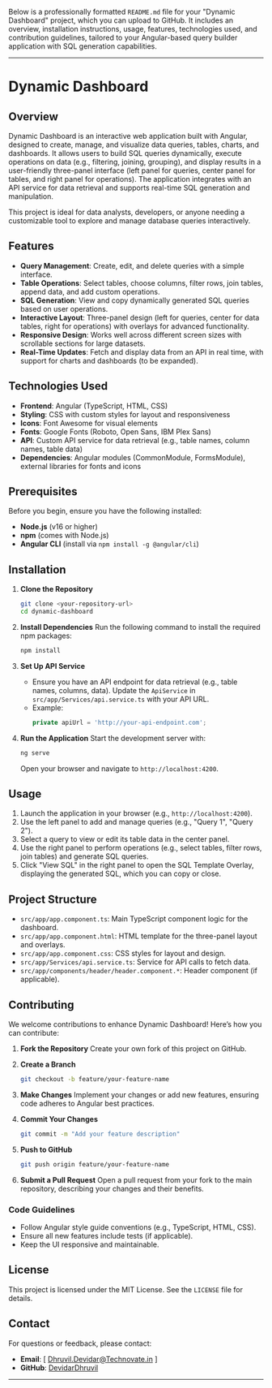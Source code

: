 Below is a professionally formatted `README.md` file for your "Dynamic Dashboard" project, which you can upload to GitHub. It includes an overview, installation instructions, usage, features, technologies used, and contribution guidelines, tailored to your Angular-based query builder application with SQL generation capabilities.

---

# Dynamic Dashboard

## Overview
Dynamic Dashboard is an interactive web application built with Angular, designed to create, manage, and visualize data queries, tables, charts, and dashboards. It allows users to build SQL queries dynamically, execute operations on data (e.g., filtering, joining, grouping), and display results in a user-friendly three-panel interface (left panel for queries, center panel for tables, and right panel for operations). The application integrates with an API service for data retrieval and supports real-time SQL generation and manipulation.

This project is ideal for data analysts, developers, or anyone needing a customizable tool to explore and manage database queries interactively.

## Features
- **Query Management**: Create, edit, and delete queries with a simple interface.
- **Table Operations**: Select tables, choose columns, filter rows, join tables, append data, and add custom operations.
- **SQL Generation**: View and copy dynamically generated SQL queries based on user operations.
- **Interactive Layout**: Three-panel design (left for queries, center for data tables, right for operations) with overlays for advanced functionality.
- **Responsive Design**: Works well across different screen sizes with scrollable sections for large datasets.
- **Real-Time Updates**: Fetch and display data from an API in real time, with support for charts and dashboards (to be expanded).

## Technologies Used
- **Frontend**: Angular (TypeScript, HTML, CSS)
- **Styling**: CSS with custom styles for layout and responsiveness
- **Icons**: Font Awesome for visual elements
- **Fonts**: Google Fonts (Roboto, Open Sans, IBM Plex Sans)
- **API**: Custom API service for data retrieval (e.g., table names, column names, table data)
- **Dependencies**: Angular modules (CommonModule, FormsModule), external libraries for fonts and icons

## Prerequisites
Before you begin, ensure you have the following installed:
- **Node.js** (v16 or higher)
- **npm** (comes with Node.js)
- **Angular CLI** (install via `npm install -g @angular/cli`)

## Installation

1. **Clone the Repository**
   ```bash
   git clone <your-repository-url>
   cd dynamic-dashboard
   ```

2. **Install Dependencies**
   Run the following command to install the required npm packages:
   ```bash
   npm install
   ```

3. **Set Up API Service**
   - Ensure you have an API endpoint for data retrieval (e.g., table names, columns, data). Update the `ApiService` in `src/app/Services/api.service.ts` with your API URL.
   - Example:
     ```typescript
     private apiUrl = 'http://your-api-endpoint.com';
     ```

4. **Run the Application**
   Start the development server with:
   ```bash
   ng serve
   ```
   Open your browser and navigate to `http://localhost:4200`.

## Usage
1. Launch the application in your browser (e.g., `http://localhost:4200`).
2. Use the left panel to add and manage queries (e.g., "Query 1", "Query 2").
3. Select a query to view or edit its table data in the center panel.
4. Use the right panel to perform operations (e.g., select tables, filter rows, join tables) and generate SQL queries.
5. Click "View SQL" in the right panel to open the SQL Template Overlay, displaying the generated SQL, which you can copy or close.

## Project Structure
- `src/app/app.component.ts`: Main TypeScript component logic for the dashboard.
- `src/app/app.component.html`: HTML template for the three-panel layout and overlays.
- `src/app/app.component.css`: CSS styles for layout and design.
- `src/app/Services/api.service.ts`: Service for API calls to fetch data.
- `src/app/components/header/header.component.*`: Header component (if applicable).

## Contributing
We welcome contributions to enhance Dynamic Dashboard! Here’s how you can contribute:

1. **Fork the Repository**
   Create your own fork of this project on GitHub.

2. **Create a Branch**
   ```bash
   git checkout -b feature/your-feature-name
   ```

3. **Make Changes**
   Implement your changes or add new features, ensuring code adheres to Angular best practices.

4. **Commit Your Changes**
   ```bash
   git commit -m "Add your feature description"
   ```

5. **Push to GitHub**
   ```bash
   git push origin feature/your-feature-name
   ```

6. **Submit a Pull Request**
   Open a pull request from your fork to the main repository, describing your changes and their benefits.

### Code Guidelines
- Follow Angular style guide conventions (e.g., TypeScript, HTML, CSS).
- Ensure all new features include tests (if applicable).
- Keep the UI responsive and maintainable.

## License
This project is licensed under the MIT License. See the `LICENSE` file for details.

## Contact
For questions or feedback, please contact:
- **Email**: [ Dhruvil.Devidar@Technovate.in ]
- **GitHub**: [DevidarDhruvil](https://github.com/DevidarDhruvil)

---
